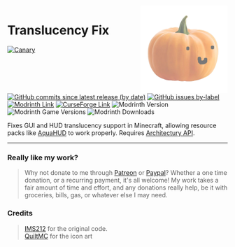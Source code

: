 <img width="200" src="common/src/main/resources/assets/translucencyfix/icon.png" alt="icon" align="right">
<div align="left">
<h1>Translucency Fix</h1>
</div>

[![Canary](https://github.com/ruvaldak/translucencyfix/actions/workflows/gradle.yml/badge.svg)](https://github.com/ruvaldak/translucencyfix/actions/workflows/gradle.yml) [![GitHub commits since latest release (by date)](https://img.shields.io/github/commits-since/ruvaldak/translucencyfix/latest/master)](https://github.com/ruvaldak/translucencyfix/commits) [![GitHub issues by-label](https://img.shields.io/github/issues/ruvaldak/translucencyfix/help%20wanted)](https://github.com/ruvaldak/translucencyfix/issues) <br/>
[![Modrinth Link](https://img.shields.io/badge/-Modrinth-brightgreen)](https://modrinth.com/mod/translucencyfix) [![CurseForge Link](https://img.shields.io/badge/-CurseForge-orange)](https://legacy.curseforge.com/minecraft/mc-mods/translucencyfix) ![Modrinth Version](https://img.shields.io/modrinth/v/xp45cyDI) ![Modrinth Game Versions](https://img.shields.io/modrinth/game-versions/xp45cyDI) ![Modrinth Downloads](https://img.shields.io/modrinth/dt/xp45cyDI)

Fixes GUI and HUD translucency support in Minecraft, allowing resource packs like <a href="https://modrinth.com/resourcepack/aquahud">AquaHUD</a> to work properly. Requires [Architectury API](https://modrinth.com/mod/architectury-api).



---
### Really like my work?
>Why not donate to me through [Patreon](https://www.patreon.com/ruvaldak) or [Paypal](https://www.paypal.com/donate/?business=UG8YD9M47D8ZN&no_recurring=0&item_name=Thank+you+so+much+for+your+interest+in+supporting+to+me%21+Every+cent+encourages+me+to+work+harder+on+my+projects.&currency_code=USD)? Whether a one time donation, or a recurring payment, it's all welcome! My work takes a fair amount of time and effort, and any donations really help, be it with groceries, bills, gas, or whatever else I may need.


### Credits
> [IMS212](https://github.com/IMS212) for the original code. <br/>
> [QuiltMC](https://github.com/QuiltMC/art/blob/master/stickers/skeuomapple.png) for the icon art

